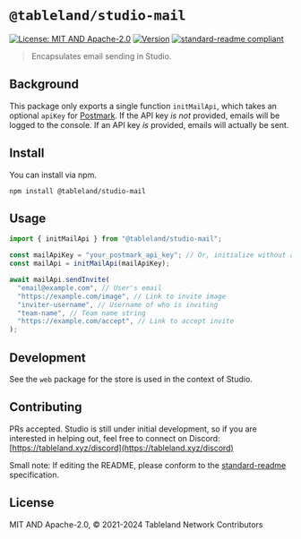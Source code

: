 # `@tableland/studio-mail`

[![License: MIT AND Apache-2.0](https://img.shields.io/badge/License-MIT%20AND%20Apache--2.0-blue.svg)](./LICENSE)
[![Version](https://img.shields.io/badge/dynamic/json?url=https%3A%2F%2Fraw.githubusercontent.com%2Ftablelandnetwork%2Fstudio%2Fmain%2Fpackages%2Fmail%2Fpackage.json&query=%24.version&label=Version)](./package.json)
[![standard-readme compliant](https://img.shields.io/badge/standard--readme-OK-green.svg)](https://github.com/RichardLitt/standard-readme)

> Encapsulates email sending in Studio.

## Background

This package only exports a single function `initMailApi`, which takes an optional `apiKey` for [Postmark](https://postmarkapp.com/). If the API key _is not_ provided, emails will be logged to the console. If an API key _is_ provided, emails will actually be sent.

## Install

You can install via npm.

```
npm install @tableland/studio-mail
```

## Usage

```typescript
import { initMailApi } from "@tableland/studio-mail";

const mailApiKey = "your_postmark_api_key"; // Or, initialize without a key to log to console
const mailApi = initMailApi(mailApiKey);

await mailApi.sendInvite(
  "email@example.com", // User's email
  "https://example.com/image", // Link to invite image
  "inviter-username", // Username of who is inviting
  "team-name", // Team name string
  "https://example.com/accept", // Link to accept invite
);
```

## Development

See the `web` package for the store is used in the context of Studio.

## Contributing

PRs accepted. Studio is still under initial development, so if you are interested in helping out, feel free to connect on Discord:
[https://tableland.xyz/discord](https://tableland.xyz/discord)

Small note: If editing the README, please conform to the
[standard-readme](https://github.com/RichardLitt/standard-readme) specification.

## License

MIT AND Apache-2.0, © 2021-2024 Tableland Network Contributors
